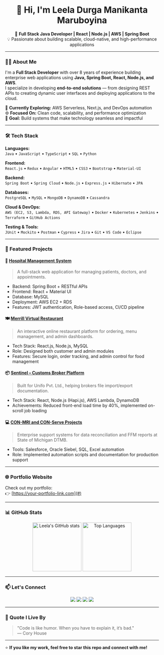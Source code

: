 <h1 align="center">👋 Hi, I'm Leela Durga Manikanta Maruboyina</h1>

<p align="center">
  🚀 <strong>Full Stack Java Developer | React | Node.js | AWS | Spring Boot</strong><br>
  💡 Passionate about building scalable, cloud-native, and high-performance applications
</p>

---

### 🧑‍💻 About Me

I'm a **Full Stack Developer** with over 8 years of experience building enterprise web applications using **Java, Spring Boot, React, Node.js, and AWS**.  
I specialize in developing **end-to-end solutions** — from designing REST APIs to creating dynamic user interfaces and deploying applications to the cloud.

🌱 **Currently Exploring:** AWS Serverless, Next.js, and DevOps automation  
⚙️ **Focused On:** Clean code, scalability, and performance optimization  
🎯 **Goal:** Build systems that make technology seamless and impactful  

---

### 🛠️ Tech Stack

**Languages:**  
`Java` • `JavaScript` • `TypeScript` • `SQL` • `Python`

**Frontend:**  
`React.js` • `Redux` • `Angular` • `HTML5` • `CSS3` • `Bootstrap` • `Material-UI`

**Backend:**  
`Spring Boot` • `Spring Cloud` • `Node.js` • `Express.js` • `Hibernate` • `JPA`

**Databases:**  
`PostgreSQL` • `MySQL` • `MongoDB` • `DynamoDB` • `Cassandra`

**Cloud & DevOps:**  
`AWS (EC2, S3, Lambda, RDS, API Gateway)` • `Docker` • `Kubernetes` • `Jenkins` • `Terraform` • `GitHub Actions`

**Testing & Tools:**  
`JUnit` • `Mockito` • `Postman` • `Cypress` • `Jira` • `Git` • `VS Code` • `Eclipse`

---

### 💼 Featured Projects

#### 🏥 [Hospital Management System](#)
> A full-stack web application for managing patients, doctors, and appointments.
- Backend: Spring Boot + RESTful APIs  
- Frontend: React + Material UI  
- Database: MySQL  
- Deployment: AWS EC2 + RDS  
- Features: JWT authentication, Role-based access, CI/CD pipeline  

#### 🍽️ [Merrill Virtual Restaurant](#)
> An interactive online restaurant platform for ordering, menu management, and admin dashboards.
- Tech Stack: React.js, Node.js, MySQL  
- Role: Designed both customer and admin modules  
- Features: Secure login, order tracking, and admin control for food management  

#### 📦 [Sentinel – Customs Broker Platform](#)
> Built for Unifo Pvt. Ltd., helping brokers file import/export documentation.
- Tech Stack: React, Node.js (Hapi.js), AWS Lambda, DynamoDB  
- Achievements: Reduced front-end load time by 40%, implemented on-scroll job loading  

#### 💻 [CON-MRI and CON-Serve Projects](#)
> Enterprise support systems for data reconciliation and FFM reports at State of Michigan DTMB.
- Tools: Salesforce, Oracle Siebel, SQL, Excel automation  
- Role: Implemented automation scripts and documentation for production support  

---

### 🌐 Portfolio Website
Check out my portfolio:  
👉 [https://your-portfolio-link.com](#)

---

### 📊 GitHub Stats

<p align="center">
  <img src="https://github-readme-stats.vercel.app/api?username=leelamaruboyina17&show_icons=true&theme=radical" alt="Leela's GitHub stats" height="160" />
  <img src="https://github-readme-stats.vercel.app/api/top-langs/?username=leelamaruboyina17&layout=compact&theme=radical" alt="Top Languages" height="160" />
</p>

---

### 📫 Let's Connect

<p align="center">
  <a href="mailto:leelamaruboyina17@gmail.com"><img src="https://img.shields.io/badge/-Email-red?style=for-the-badge&logo=gmail&logoColor=white"/></a>
  <a href="https://www.linkedin.com/in/leela-manikanta-m-191a46123/"><img src="https://img.shields.io/badge/-LinkedIn-blue?style=for-the-badge&logo=linkedin"/></a>
  <a href="https://github.com/leelamaruboyina17"><img src="https://img.shields.io/badge/-GitHub-black?style=for-the-badge&logo=github&logoColor=white"/></a>
  <a href="https://medium.com/@leelamaruboyina17"><img src="https://img.shields.io/badge/-Medium-black?style=for-the-badge&logo=medium&logoColor=white"/></a>
</p>

---

### 🧠 Quote I Live By
> "Code is like humor. When you have to explain it, it’s bad."  
> — Cory House

---

⭐ **If you like my work, feel free to star this repo and connect with me!**
